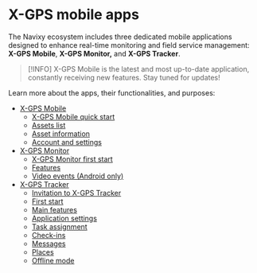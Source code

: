 # X-GPS mobile apps

The Navixy ecosystem includes three dedicated mobile applications designed to enhance real-time monitoring and field service management: **X-GPS Mobile**, **X-GPS Monitor,** and **X-GPS Tracker**.

> \[!INFO] X-GPS Mobile is the latest and most up-to-date application, constantly receiving new features. Stay tuned for updates!

Learn more about the apps, their functionalities, and purposes:

* [X-GPS Mobile](x-gps-mobile/)
  * [X-GPS Mobile quick start](x-gps-mobile/x-gps-mobile-quick-start.md)
  * [Assets list](x-gps-mobile/assets-list.md)
  * [Asset information](x-gps-mobile/asset-information.md)
  * [Account and settings](x-gps-mobile/account-and-settings.md)
* [X-GPS Monitor](x-gps-monitor/)
  * [X-GPS Monitor first start](x-gps-monitor/x-gps-monitor-first-start.md)
  * [Features](x-gps-monitor/features.md)
  * [Video events (Android only)](x-gps-monitor/video-events-android-only.md)
* [X-GPS Tracker](x-gps-tracker/)
  * [Invitation to X-GPS Tracker](x-gps-tracker/invitation-to-x-gps-tracker.md)
  * [First start](x-gps-tracker/first-start.md)
  * [Main features](x-gps-tracker/main-features.md)
  * [Application settings](x-gps-tracker/application-settings.md)
  * [Task assignment](x-gps-tracker/task-assignment.md)
  * [Check-ins](x-gps-tracker/check-ins.md)
  * [Messages](x-gps-tracker/messages.md)
  * [Places](x-gps-tracker/places.md)
  * [Offline mode](x-gps-tracker/offline-mode.md)
